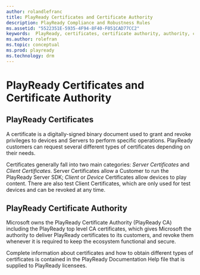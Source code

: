 ```yaml
---
author: rolandlefranc
title: PlayReady Certificates and Certificate Authority
description: PlayReady Compliance and Robustness Rules
ms.assetid: "5522351E-5935-4F94-8F40-F051CAD77CC2"
keywords:  PlayReady, certificates, certificate authority, authority, ca
ms.author: rolefran
ms.topic: conceptual
ms.prod: playready
ms.technology: drm
---
```


# PlayReady Certificates and Certificate Authority

## PlayReady Certificates

A certificate is a digitally-signed binary document used to grant and revoke privileges to devices and Servers to perform specific operations. PlayReady customers can request several different types of certificates depending on their needs.

Certificates generally fall into two main categories: *Server Certificates* and *Client Certificates*. Server Certificates allow a Customer to run the PlayReady Server SDK; *Client* or *Device* Certificates allow devices to play content. There are also test Client Certificates, which are only used for test devices and can be revoked at any time.


## PlayReady Certificate Authority

Microsoft owns the PlayReady Certificate Authority (PlayReady CA) including the PlayReady top level CA certificates, which gives Microsoft the authority to deliver PlayReady certificates to its customers, and revoke them whenever it is required to keep the ecosystem functional and secure.

Complete information about certificates and how to obtain different types of certificates is contained in the PlayReady Documentation Help file that is supplied to PlayReady licensees.
